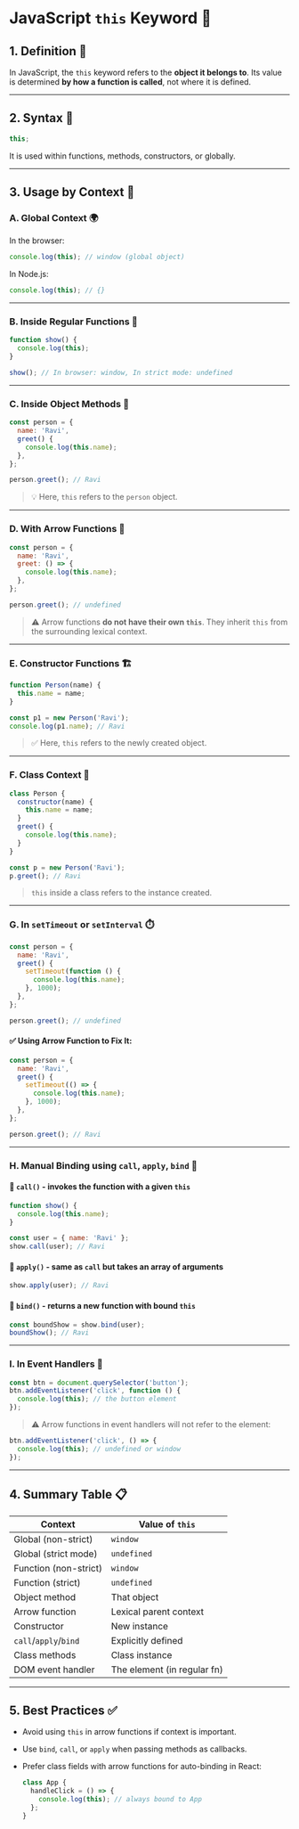 # JavaScript `this` Keyword 📌

## 1. Definition 🧠

In JavaScript, the `this` keyword refers to the **object it belongs to**. Its
value is determined **by how a function is called**, not where it is defined.

---

## 2. Syntax 🧾

```javascript
this;
```

It is used within functions, methods, constructors, or globally.

---

## 3. Usage by Context 📍

### A. Global Context 🌍

In the browser:

```javascript
console.log(this); // window (global object)
```

In Node.js:

```javascript
console.log(this); // {}
```

---

### B. Inside Regular Functions 🧩

```javascript
function show() {
  console.log(this);
}

show(); // In browser: window, In strict mode: undefined
```

---

### C. Inside Object Methods 🧱

```javascript
const person = {
  name: 'Ravi',
  greet() {
    console.log(this.name);
  },
};

person.greet(); // Ravi
```

> 💡 Here, `this` refers to the `person` object.

---

### D. With Arrow Functions 🏹

```javascript
const person = {
  name: 'Ravi',
  greet: () => {
    console.log(this.name);
  },
};

person.greet(); // undefined
```

> ⚠️ Arrow functions **do not have their own `this`**. They inherit `this` from
> the surrounding lexical context.

---

### E. Constructor Functions 🏗️

```javascript
function Person(name) {
  this.name = name;
}

const p1 = new Person('Ravi');
console.log(p1.name); // Ravi
```

> ✅ Here, `this` refers to the newly created object.

---

### F. Class Context 🏫

```javascript
class Person {
  constructor(name) {
    this.name = name;
  }
  greet() {
    console.log(this.name);
  }
}

const p = new Person('Ravi');
p.greet(); // Ravi
```

> `this` inside a class refers to the instance created.

---

### G. In `setTimeout` or `setInterval` ⏱️

```javascript
const person = {
  name: 'Ravi',
  greet() {
    setTimeout(function () {
      console.log(this.name);
    }, 1000);
  },
};

person.greet(); // undefined
```

#### ✅ Using Arrow Function to Fix It:

```javascript
const person = {
  name: 'Ravi',
  greet() {
    setTimeout(() => {
      console.log(this.name);
    }, 1000);
  },
};

person.greet(); // Ravi
```

---

### H. Manual Binding using `call`, `apply`, `bind` 🔧

#### 🔹 `call()` - invokes the function with a given `this`

```javascript
function show() {
  console.log(this.name);
}

const user = { name: 'Ravi' };
show.call(user); // Ravi
```

#### 🔹 `apply()` - same as `call` but takes an array of arguments

```javascript
show.apply(user); // Ravi
```

#### 🔹 `bind()` - returns a new function with bound `this`

```javascript
const boundShow = show.bind(user);
boundShow(); // Ravi
```

---

### I. In Event Handlers 🎯

```javascript
const btn = document.querySelector('button');
btn.addEventListener('click', function () {
  console.log(this); // the button element
});
```

> ⚠️ Arrow functions in event handlers will not refer to the element:

```javascript
btn.addEventListener('click', () => {
  console.log(this); // undefined or window
});
```

---

## 4. Summary Table 📋

| Context               | Value of `this`             |
| --------------------- | --------------------------- |
| Global (non-strict)   | `window`                    |
| Global (strict mode)  | `undefined`                 |
| Function (non-strict) | `window`                    |
| Function (strict)     | `undefined`                 |
| Object method         | That object                 |
| Arrow function        | Lexical parent context      |
| Constructor           | New instance                |
| `call`/`apply`/`bind` | Explicitly defined          |
| Class methods         | Class instance              |
| DOM event handler     | The element (in regular fn) |

---

## 5. Best Practices ✅

- Avoid using `this` in arrow functions if context is important.
- Use `bind`, `call`, or `apply` when passing methods as callbacks.
- Prefer class fields with arrow functions for auto-binding in React:

  ```js
  class App {
    handleClick = () => {
      console.log(this); // always bound to App
    };
  }
  ```
